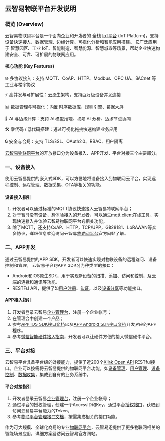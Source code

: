 ## 云智易物联平台开发说明


### 概览 (Overview)


云智易物联网平台是一个面向企业和开发者的 全栈 [IoT平台](https://www.xlink.cn/products/iot-platform/) (IoT Platform)，支持设备快速接入、数据管理、边缘计算、可视化分析和智能应用搭建。
它广泛应用于 智慧园区、工业 IoT、智能制造、智慧能源、智慧城市等场景，帮助企业快速构建安全、可靠、可扩展的物联网应用。

#### 核心功能 (Key Features)

🌐 多协议接入：支持 MQTT、CoAP、HTTP、Modbus、OPC UA、BACnet 等工业与楼宇协议

⚡ 高并发与可扩展性：云原生架构，支持百万级设备并发连接

📊 数据管理与可视化：内置 时序数据库、规则引擎、数据大屏

🧠 AI 与边缘计算：支持 AI 模型推理、视频 AI 分析、边缘节点协同

🛠️ 零代码 / 低代码搭建：通过可视化拖拽快速构建业务应用

🔒 安全与合规：支持 TLS/SSL、OAuth2.0、RBAC、租户隔离

[云智易物联网平台](https://www.xlink.cn/)的开放接口分为设备接入、APP开发、平台对接三个主要部分。


### 一、设备接入

使用云智易提供的嵌入式SDK，可以方便地将设备接入到物联网云平台，实现远程控制、远程管理、数据采集、OTA等相关的功能。

#### 设备接入指引

1. 开发者可以通过标准的MQTT协议快速接入云智易物联网平台；
2. 对于暂时没有设备，想体验接入的开发者，可以通过[mqtt client](https://mqtt-client.app/)在线工具，实现快速接入并体验云智易物联网平台的相关功能。
3. 除了MQTT，还支持CoAP、HTTP，TCP/UPP，GB28181、LoRAWAN等众多协议，详细信息欢迎访问云智易[物联网平台](https://www.xlink.cn/)官方网站了解。

### 二、APP开发

通过云智易提供的APP SDK，开发者可以快速实现对物联设备的远程访问、设备控制和管理。
云智易平台的APP SDK分为种类型的接口：

* Android和iOS原生SDK，用于实现新设备的扫描、添加、访问和控制，及云端的连接和通讯等功能。
* RESTFul API，提供了如[用户注册](https://github.com/xlink-corp/xlink-sdk/blob/master/%E5%BA%94%E7%94%A8%E7%AB%AF%E5%BC%80%E5%8F%91%E6%96%87%E6%A1%A3/%E5%BA%94%E7%94%A8%E7%AB%AFRESTful%E6%8E%A5%E5%8F%A3%E6%96%87%E6%A1%A3/%E7%94%A8%E6%88%B7%E8%BA%AB%E4%BB%BD%E6%8E%A5%E5%8F%A3.md#email_register)、[认证](https://github.com/xlink-corp/xlink-sdk/blob/master/%E5%BA%94%E7%94%A8%E7%AB%AF%E5%BC%80%E5%8F%91%E6%96%87%E6%A1%A3/%E5%BA%94%E7%94%A8%E7%AB%AFRESTful%E6%8E%A5%E5%8F%A3%E6%96%87%E6%A1%A3/%E7%94%A8%E6%88%B7%E8%BA%AB%E4%BB%BD%E6%8E%A5%E5%8F%A3.md#user_auth)，以及[设备分享](https://github.com/xlink-corp/xlink-sdk/blob/master/%E5%BA%94%E7%94%A8%E7%AB%AF%E5%BC%80%E5%8F%91%E6%96%87%E6%A1%A3/%E5%BA%94%E7%94%A8%E7%AB%AFRESTful%E6%8E%A5%E5%8F%A3%E6%96%87%E6%A1%A3/%E8%AE%BE%E5%A4%87%E5%88%86%E4%BA%AB%E6%8E%A5%E5%8F%A3.md)等功能接口。


#### APP接入指引

1. 开发者登录云智易[企业管理台](https://admin.xlink.cn)，注册一个企业帐号；
2. 在管理台中创建一个产品；
3. 参考[APP iOS SDK接口文档](https://github.com/xlink-corp/xlink-sdk/blob/master/%E5%BA%94%E7%94%A8%E7%AB%AF%E5%BC%80%E5%8F%91%E6%96%87%E6%A1%A3/APP%20iOS%20SDK%E6%8E%A5%E5%8F%A3%E6%96%87%E6%A1%A3.md)以及[APP Android SDK接口文档](https://github.com/xlink-corp/xlink-sdk/blob/master/%E5%BA%94%E7%94%A8%E7%AB%AF%E5%BC%80%E5%8F%91%E6%96%87%E6%A1%A3/APP%20Android%20SDK%E6%8E%A5%E5%8F%A3%E6%96%87%E6%A1%A3.md)开发对应的APP程序。
4. 参考[微信智能硬件接入指南](https://github.com/xlink-corp/xlink-sdk/blob/master/%E5%BA%94%E7%94%A8%E7%AB%AF%E5%BC%80%E5%8F%91%E6%96%87%E6%A1%A3/%E5%BE%AE%E4%BF%A1%E6%99%BA%E8%83%BD%E7%A1%AC%E4%BB%B6%E6%8E%A5%E5%85%A5%E6%8C%87%E5%8D%97.md)，开发者可以让硬件方便的接入微信硬件平台。


### 三、平台对接

云智易平台具备平台级的对接能力，提供了近200个[Xlink Open API](https://xlink-corp.github.io/xlink-openapi/) RESTful接口。企业可以按需将云智易提供的物联网平台功能，如[设备管理](https://github.com/xlink-corp/xlink-sdk/blob/master/%E7%89%A9%E8%81%94%E5%B9%B3%E5%8F%B0%E7%AE%A1%E7%90%86%E6%8E%A5%E5%8F%A3%E6%96%87%E6%A1%A3/%E4%BA%A7%E5%93%81%E4%B8%8E%E8%AE%BE%E5%A4%87%E7%AE%A1%E7%90%86%E6%8E%A5%E5%8F%A3.md)、[用户管理](https://github.com/xlink-corp/xlink-sdk/blob/master/%E7%89%A9%E8%81%94%E5%B9%B3%E5%8F%B0%E7%AE%A1%E7%90%86%E6%8E%A5%E5%8F%A3%E6%96%87%E6%A1%A3/%E7%94%A8%E6%88%B7%E7%AE%A1%E7%90%86%E6%8E%A5%E5%8F%A3.md)、[设备控制](https://github.com/xlink-corp/xlink-sdk/blob/master/%E7%89%A9%E8%81%94%E5%B9%B3%E5%8F%B0%E7%AE%A1%E7%90%86%E6%8E%A5%E5%8F%A3%E6%96%87%E6%A1%A3/%E8%AE%BE%E5%A4%87%E6%8E%A7%E5%88%B6%E6%8E%A5%E5%8F%A3.md)、[数据收集](https://github.com/xlink-corp/xlink-sdk/blob/master/%E7%89%A9%E8%81%94%E5%B9%B3%E5%8F%B0%E7%AE%A1%E7%90%86%E6%8E%A5%E5%8F%A3%E6%96%87%E6%A1%A3/%E6%95%B0%E6%8D%AE%E7%BB%9F%E8%AE%A1%E5%88%86%E6%9E%90%E6%8E%A5%E5%8F%A3.md)，集成到自有的业务系统中。

#### 平台对接指引

1. 开发者登录云智易[企业管理台](https://x.xlink.cn)，注册一个企业帐号；
2. 通过平台的授权管理，创建一个AccessID和Key，通过平台[授权接口](https://github.com/xlink-corp/xlink-sdk/blob/master/%E7%89%A9%E8%81%94%E5%B9%B3%E5%8F%B0%E7%AE%A1%E7%90%86%E6%8E%A5%E5%8F%A3%E6%96%87%E6%A1%A3/%E6%8E%88%E6%9D%83%E7%AE%A1%E7%90%86.md#auth)，获取到访问云智易平台能力的Token。
3. 参考[物联平台管理接口文档](https://github.com/xlink-corp/xlink-sdk/tree/master/物联平台管理接口文档)，按需集成相关的接口功能。


作为可大规模、全球化商用的专业[物联网平台](https://www.xlink.cn/)，云智易还提供了更多物联网相关的智能场景应用，详细方案请访问云智易官方网站。

